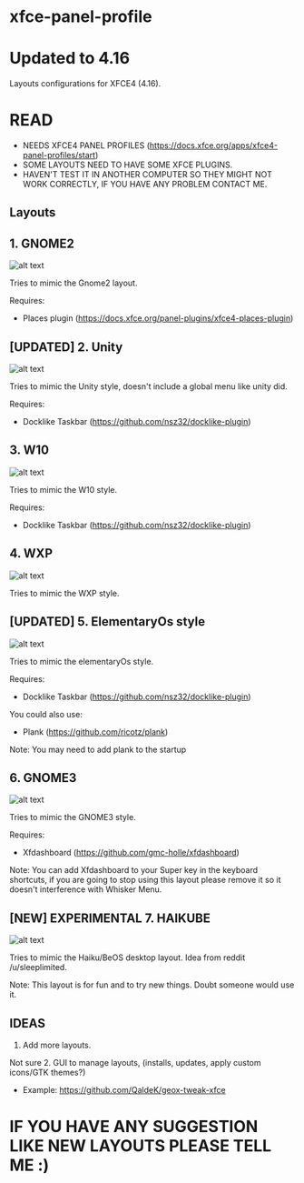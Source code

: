 # xfce-panel-profile
# Updated to 4.16
Layouts configurations for XFCE4 (4.16). 

# READ
- NEEDS XFCE4 PANEL PROFILES (https://docs.xfce.org/apps/xfce4-panel-profiles/start)
- SOME LAYOUTS NEED TO HAVE SOME XFCE PLUGINS.
- HAVEN'T TEST IT IN ANOTHER COMPUTER SO THEY MIGHT NOT WORK CORRECTLY, IF YOU HAVE ANY PROBLEM CONTACT ME.

## Layouts

## 1. GNOME2

![alt text](https://raw.githubusercontent.com/gnoppix/xfce-panel-profile/master/GNOME2/GNOME2-1.png?raw=true)

Tries to mimic the Gnome2 layout.

Requires: 
 - Places plugin (https://docs.xfce.org/panel-plugins/xfce4-places-plugin)

## [UPDATED] 2. Unity

![alt text](https://raw.githubusercontent.com/gnoppix/xfce-panel-profile/master/Unity/unity-1.png?raw=true)

Tries to mimic the Unity style, doesn't include a global menu like unity did.

Requires:
 - Docklike Taskbar (https://github.com/nsz32/docklike-plugin)

## 3. W10

![alt text](https://raw.githubusercontent.com/gnoppix/xfce-panel-profile/master/W10/W10-1.png?raw=true)

Tries to mimic the W10 style.

Requires:
 - Docklike Taskbar (https://github.com/nsz32/docklike-plugin)

## 4. WXP

![alt text](https://raw.githubusercontent.com/gnoppix/xfce-panel-profile/master/WXP/WXP-1.png?raw=true)

Tries to mimic the WXP style.

## [UPDATED] 5. ElementaryOs style

![alt text](https://raw.githubusercontent.com/gnoppix/xfce-panel-profile/master/elementary/elementary-1.png?raw=true)

Tries to mimic the elementaryOs style.

Requires:
 - Docklike Taskbar (https://github.com/nsz32/docklike-plugin)

You could also use:
 - Plank (https://github.com/ricotz/plank)

Note: You may need to add plank to the startup

## 6. GNOME3

![alt text](https://raw.githubusercontent.com/gnoppix/xfce-panel-profile/master/GNOME3/gnome3-1.png?raw=true)

Tries to mimic the GNOME3 style.

Requires:
  - Xfdashboard (https://github.com/gmc-holle/xfdashboard)

Note: You can add Xfdashboard to your Super key in the keyboard shortcuts, if you are going to stop using this layout please remove it so it doesn't interference with Whisker Menu.

## [NEW] EXPERIMENTAL 7. HAIKUBE

![alt text](https://raw.githubusercontent.com/gnoppix/xfce-panel-profile/master/HaikuBe/haikube-1.png?raw=true)

Tries to mimic the Haiku/BeOS desktop layout. Idea from reddit /u/sleeplimited.

Note: This layout is for fun and to try new things. Doubt someone would use it.

## IDEAS

1. Add more layouts.

Not sure
2. GUI to manage layouts, (installs, updates, apply custom icons/GTK themes?)
  - Example: https://github.com/QaldeK/geox-tweak-xfce



# IF YOU HAVE ANY SUGGESTION LIKE NEW LAYOUTS PLEASE TELL ME :)

